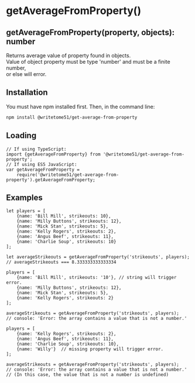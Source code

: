 # getAverageFromProperty()
## getAverageFromProperty(property, objects): number

Returns average value of property found in objects.  
Value of object property must be type 'number' and must be a finite number,  
or else will error.

## Installation

You must have npm installed first.  Then, in the command line:

```bash
npm install @writetome51/get-average-from-property
```
## Loading
```
// If using TypeScript:
import {getAverageFromProperty} from '@writetome51/get-average-from-property';
// If using ES5 JavaScript:
var getAverageFromProperty = 
	require('@writetome51/get-average-from-property').getAverageFromProperty;
```
## Examples
```
let players = [
	{name: 'Bill Mill', strikeouts: 10},
	{name: 'Milly Buttons', strikeouts: 12},
	{name: 'Mick Stan', strikeouts: 5},
	{name: 'Kelly Rogers', strikeouts: 2},
	{name: 'Angus Beef', strikeouts: 11},
	{name: 'Charlie Soup', strikeouts: 10}
];

let averageStrikeouts = getAverageFromProperty('strikeouts', players);
// averageStrikeouts === 8.333333333333334

players = [
	{name: 'Bill Mill', strikeouts: '10'}, // string will trigger error.
	{name: 'Milly Buttons', strikeouts: 12},
	{name: 'Mick Stan', strikeouts: 5},
	{name: 'Kelly Rogers', strikeouts: 2}
];

averageStrikeouts = getAverageFromProperty('strikeouts', players);
// console: 'Error: the array contains a value that is not a number.'

players = [
	{name: 'Kelly Rogers', strikeouts: 2},
	{name: 'Angus Beef', strikeouts: 11},
	{name: 'Charlie Soup', strikeouts: 10},
	{name: 'Willy'}  // missing property will trigger error.
];

averageStrikeouts = getAverageFromProperty('strikeouts', players);
// console: 'Error: the array contains a value that is not a number.'
// (In this case, the value that is not a number is undefined)
```